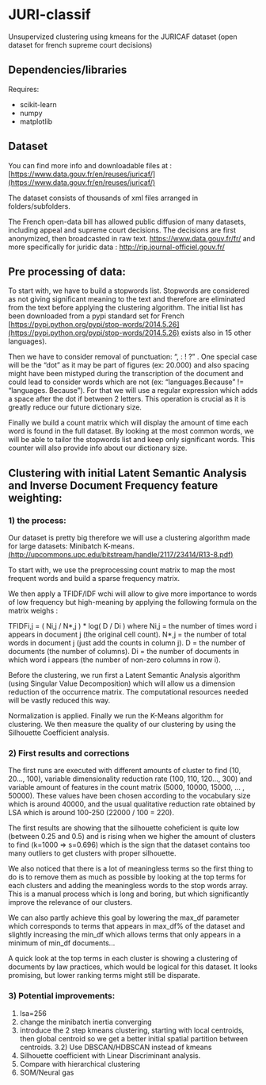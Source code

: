# JURI-classif
Unsupervized clustering using kmeans for the JURICAF dataset (open dataset for french supreme court decisions)

## Dependencies/libraries
Requires:
- scikit-learn
- numpy
- matplotlib

## Dataset

You can find more info and downloadable files at :
[https://www.data.gouv.fr/en/reuses/juricaf/](https://www.data.gouv.fr/en/reuses/juricaf/)

The dataset consists of thousands of xml files arranged in folders/subfolders.

The French open-data bill has allowed public diffusion of many datasets, including appeal and supreme court decisions. The decisions are first anonymized, then broadcasted in raw text. https://www.data.gouv.fr/fr/ and more specifically for juridic data : http://rip.journal-officiel.gouv.fr/

## Pre processing of data:

To start with, we have to build a stopwords list. Stopwords are considered as not giving significant meaning to the text and therefore are eliminated from the text before applying the clustering algorithm. The initial list has been downloaded from a pypi standard set for French [https://pypi.python.org/pypi/stop-words/2014.5.26](https://pypi.python.org/pypi/stop-words/2014.5.26) exists also in 15 other languages).

Then we have to consider removal of punctuation:  “, : ! ?” . One special case will be the “dot” as it may be part of figures (ex: 20.000) and also spacing might have been mistyped during the transcription of the document and could lead to consider words which are not (ex: “languages.Because” != “languages. Because”). For that we will use a regular expression which adds a space after the dot if between 2 letters. This operation is crucial as it is greatly reduce our future dictionary size.

Finally we build a count matrix which will display the amount of time each word is found in the full dataset. By looking at the most common words, we will be able to tailor the stopwords list and keep only significant words. This counter will also provide info about our dictionary size.

## Clustering with initial Latent Semantic Analysis and Inverse Document Frequency feature weighting:

### 1) the process:

Our dataset is pretty big therefore we will use a clustering algorithm made for large datasets: Minibatch K-means. 
[(http://upcommons.upc.edu/bitstream/handle/2117/23414/R13-8.pdf)](http://upcommons.upc.edu/bitstream/handle/2117/23414/R13-8.pdf)

To start with, we use the preprocessing count matrix to map the most frequent words and build a sparse frequency matrix. 

We then apply a TFIDF/IDF wchi will allow to give more importance to words of low frequency but high-meaning by applying the following formula on the matrix weighs :

TFIDFi,j = ( Ni,j / N*,j ) * log( D / Di ) where
Ni,j = the number of times word i appears in document j (the original cell count).
N*,j = the number of total words in document j (just add the counts in column j).
D = the number of documents (the number of columns).
Di = the number of documents in which word i appears (the number of non-zero columns in row i).

Before the clustering, we run first a Latent Semantic Analysis algorithm (using Singular Value Decomposition) which will allow us a dimension reduction of the occurrence matrix.  The computational resources needed will be vastly reduced this way.

Normalization is applied. 
Finally we run the K-Means algorithm for clustering. 
We then measure the quality of our clustering by using the Silhouette Coefficient analysis.

### 2) First results and corrections

The first runs are executed with different amounts of cluster to find (10, 20…, 100), variable dimensionality reduction rate (100, 110, 120…, 300) and variable amount of features in the count matrix (5000, 10000, 15000, … , 50000). These values have been chosen according to the vocabulary size which is around 40000, and the usual qualitative reduction rate obtained by LSA which is around 100-250 (22000 / 100 = 220).

The first results are showing that the silhouette coheficient is quite low (between 0.25 and 0.5) and is rising when we higher the amount of clusters to find (k=1000 => s=0.696) which is the sign that the dataset contains too many outliers to get clusters with proper silhouette. 


We also noticed that there is a lot of meaningless terms so the first thing to do is to remove them as much as possible by looking at the top terms for each clusters and adding the meaningless words to the stop words array. This is a manual process which is long and boring, but which significantly improve the relevance of our clusters.

We can also partly achieve this goal by lowering the max_df parameter which corresponds to terms that appears in max_df% of the dataset and slightly increasing the min_df which allows terms that only appears in a minimum of min_df documents... 

A quick look at the top terms in each cluster is showing a clustering of documents by law practices, which would be logical for this dataset. It looks promising, but lower ranking terms might still be disparate.

### 3) Potential improvements:

1) lsa=256
2) change the minibatch inertia converging
3) introduce the 2 step kmeans clustering, starting with local centroids, then global centroid so we get a better initial spatial partition between centroids. 
3.2) Use DBSCAN/HDBSCAN instead of kmeans
4) Silhouette coefficient with Linear Discriminant analysis.
5) Compare with hierarchical clustering
6) SOM/Neural gas


